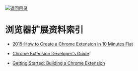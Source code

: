 [![返回目录](https://parg.co/UGo)](https://parg.co/b4z) 


# 浏览器扩展资料索引

* [2015-How to Create a Chrome Extension in 10 Minutes Flat](https://www.sitepoint.com/create-chrome-extension-10-minutes-flat/)

* [Chrome Extension Developer's Guide](https://developer.chrome.com/extensions/devguide)

* [Getting Started: Building a Chrome Extension](https://developer.chrome.com/extensions/getstarted)
